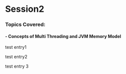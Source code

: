 # Session2

### **Topics Covered:**

#### - Concepts of Multi Threading and JVM Memory Model

test entry1

test entry2 

test entry 3

